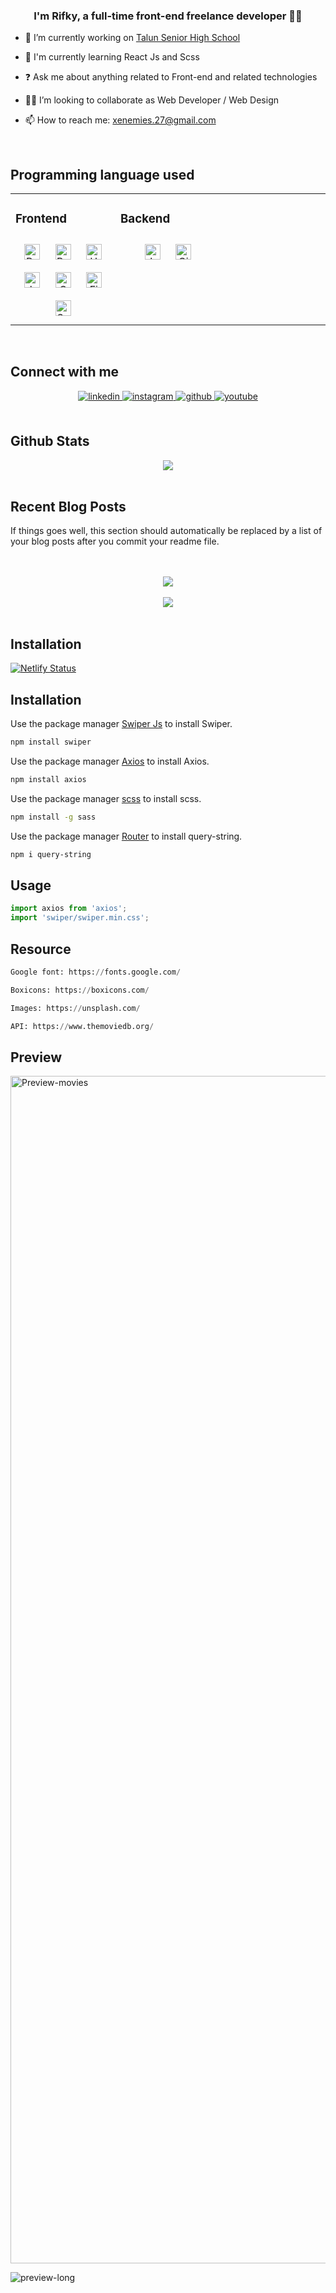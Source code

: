 

### <div align="center">I'm Rifky, a full-time front-end freelance developer 👨‍💻 </div>  
  

- 🔭 I’m currently working on [Talun Senior High School](https://sman1talun.sch.id/web/)  
  

- 🌱 I'm currently learning React Js and Scss  
  

- ❓ Ask me about anything related to Front-end and related technologies  
  

- 👯‍♂️ I’m looking to collaborate as Web Developer / Web Design  
  

- 📫 How to reach me: xenemies.27@gmail.com  
  

<br/>  


## Programming language used 
<table><tr><td valign="top" width="33%">



### Frontend  
<div align="center">  
<a href="https://reactjs.org/" target="_blank"><img style="margin: 10px" src="https://profilinator.rishav.dev/skills-assets/react-original-wordmark.svg" alt="React" height="25" /></a>  
<a href="https://getbootstrap.com/docs/3.4/javascript/" target="_blank"><img style="margin: 10px" src="https://profilinator.rishav.dev/skills-assets/bootstrap-plain.svg" alt="Bootstrap" height="25" /></a>  
<a href="https://en.wikipedia.org/wiki/HTML5" target="_blank"><img style="margin: 10px" src="https://profilinator.rishav.dev/skills-assets/html5-original-wordmark.svg" alt="HTML5" height="25" /></a>  
<a href="https://www.javascript.com/" target="_blank"><img style="margin: 10px" src="https://profilinator.rishav.dev/skills-assets/javascript-original.svg" alt="JavaScript" height="25" /></a>  
<a href="https://www.w3schools.com/css/" target="_blank"><img style="margin: 10px" src="https://profilinator.rishav.dev/skills-assets/css3-original-wordmark.svg" alt="CSS3" height="25" /></a>  
<a href="https://www.figma.com/" target="_blank"><img style="margin: 10px" src="https://profilinator.rishav.dev/skills-assets/figma-icon.svg" alt="Figma" height="25" /></a>  
<a href="https://sass-lang.com/" target="_blank"><img style="margin: 10px" src="https://profilinator.rishav.dev/skills-assets/sass-original.svg" alt="Sass" height="25" /></a>  
</div>

</td><td valign="top" width="33%">



### Backend  
<div align="center">  
<a href="https://www.javascript.com/" target="_blank"><img style="margin: 10px" src="https://profilinator.rishav.dev/skills-assets/javascript-original.svg" alt="JavaScript" height="25" /></a>  
<a href="https://github.com/" target="_blank"><img style="margin: 10px" src="https://profilinator.rishav.dev/skills-assets/git-scm-icon.svg" alt="Git" height="25" /></a>  
</div>

</td><td valign="top" width="33%">



</td></tr></table>  

<br/>  


## Connect with me  
<div align="center">
<a href="https://linkedin.com/in/Rifky Zaidan Miftahurrohman" target="_blank">
<img src=https://img.shields.io/badge/linkedin-%231E77B5.svg?&style=for-the-badge&logo=linkedin&logoColor=white alt=linkedin style="margin-bottom: 5px;" />
</a>
<a href="https://instagram.com/kyy.rip" target="_blank">
<img src=https://img.shields.io/badge/instagram-%23000000.svg?&style=for-the-badge&logo=instagram&logoColor=white alt=instagram style="margin-bottom: 5px;" />
</a>
<a href="https://github.com/BangKyy" target="_blank">
<img src=https://img.shields.io/badge/github-%2324292e.svg?&style=for-the-badge&logo=github&logoColor=white alt=github style="margin-bottom: 5px;" />
</a>
<a href="https://www.youtube.com/user/Xenemies 27" target="_blank">
<img src=https://img.shields.io/badge/youtube-%23EE4831.svg?&style=for-the-badge&logo=youtube&logoColor=white alt=youtube style="margin-bottom: 5px;" />
</a>  
</div>  
  

<br/>  


## Github Stats  
<div align="center"><img src="https://github-readme-stats.vercel.app/api/top-langs/?username=BangKyy&hide_border=true&layout=compact" align="center" /></div>  

<br/>  


## Recent Blog Posts  
<!-- BLOG-POST-LIST:START -->  
If things goes well, this section should automatically be replaced by a list of your blog posts after you commit your readme file. 
<!-- BLOG-POST-LIST:END -->  

<br/>  

  

<br/>  

<div align="center">
<img src="https://komarev.com/ghpvc/?username=BangKyy&&style=flat-square" align="center" />
</div>  
  

<br/>  

<div align="center">
            <a href="https://www.buymeacoffee.com/ngabskyy" target="_blank" style="display: inline-block;">
                <img
                    src="https://img.shields.io/badge/Donate-Buy%20Me%20A%20Coffee-orange.svg?style=flat-square&logo=buymeacoffee" 
                    align="center"
                />
            </a></div>  

<br/>  


## Installation

[![Netlify Status](https://api.netlify.com/api/v1/badges/d180e044-f035-433e-9c78-b7f82dbf2371/deploy-status)](https://app.netlify.com/sites/kyy-movies/deploys)


## Installation

Use the package manager [Swiper Js](https://swiperjs.com/react) to install Swiper.

```bash
npm install swiper
```
Use the package manager [Axios](https://axios-http.com/) to install Axios.

```bash
npm install axios
```
Use the package manager [scss](https://sass-lang.com/) to install scss.

```bash
npm install -g sass
```
Use the package manager [Router](https://www.npmjs.com/package/query-string) to install query-string.

```bash
npm i query-string
```

## Usage

```python
import axios from 'axios';
import 'swiper/swiper.min.css';

```

## Resource

```python
Google font: https://fonts.google.com/

Boxicons: https://boxicons.com/

Images: https://unsplash.com/

API: https://www.themoviedb.org/

```

## Preview
<img width="1900" alt="Preview-movies" src="https://user-images.githubusercontent.com/98859174/228201352-4f8baa12-91cc-4a7c-86ac-be0d74655ce6.png">

<br>

![preview-long](https://user-images.githubusercontent.com/98859174/228201903-f3dfd3b6-f64f-427b-819f-2c5a40eff552.png)
